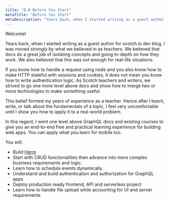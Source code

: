 ```yaml
---
title: "0.0 Before You Start"
metaTitle: "Before You Start"
metaDescription: "Years back, when I started writing as a guest author for scotch.io dev blog, I was moved strongly by what we believed in as teachers."
---
```


Welcome!

Years back, when I started writing as a guest author for scotch.io dev blog, I was moved strongly by what we believed in as teachers. We believed that docs do a great job of isolating concepts and going in-depth on how they work. We also believed that this was not enough for real-life situations.

If you know how to handle a request using node and you also know how to make HTTP stateful with sessions and cookies, it does not mean you know how to write authentication logic. As Scotch teachers and writers, we strived to go one more level above docs and show how to merge two or more technologies to make something useful.

This belief formed my years of experience as a teacher. Hence after I teach, write, or talk about the fundamentals of a topic, I feel very uncomfortable until I show you how to apply it to a real-world problem.

In this regard, I went one level above GraphQL docs and existing courses to give you an end-to-end free and practical learning experience for building web apps. You can apply what you learn for mobile too.

You will:

- Build [Herm](https://herm.dev)
- Start with CRUD functionalities then advance into more complex business requirements and logic.
- Learn how to schedule events dynamically.
- Understand and build authentication and authorization for GraphQL apps
- Deploy production ready frontend, API and serverless project
- Learn how to handle file upload while accounting for UI and server requirements
